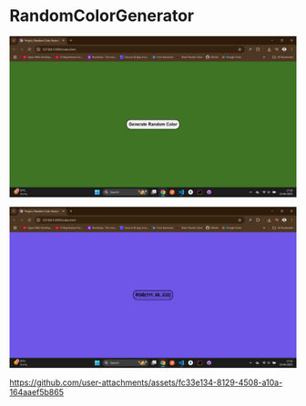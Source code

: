 # RandomColorGenerator

![image alt](https://github.com/prateek205/RandomColorGenerator/blob/a7eeed8d0a6626561c7913695cd8b1af85b1a33c/asset/screenShot/randomColorGenerator.png)

![image alt](https://github.com/prateek205/RandomColorGenerator/blob/6d3ddb4838fef79311017d954d641d3763f08e0e/asset/screenShot/randomColorGenerator_03.png)

https://github.com/user-attachments/assets/fc33e134-8129-4508-a10a-164aaef5b865
